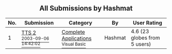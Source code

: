 ﻿<div align="center">

## All Submissions by Hashmat

</div>

No.  | Submission | Category | By   | User Rating
---- | ---------- | -------- | ---- | -----------
1 | [TTS 2<br /><sup>2003-09-06 14:42:02</sup>](https://github.com/Planet-Source-Code/hashmat-tts-2__1-48314) | [Complete Applications<br /><sup>Visual Basic</sup>](../ByCategory/complete-applications__1-27.md) | Hashmat | 4.6 (23 globes from 5 users)
